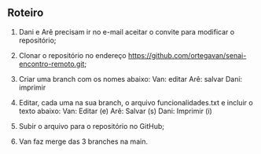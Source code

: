 ## Roteiro

1. Dani e Arê precisam ir no e-mail aceitar o convite para modificar o repositório;

2. Clonar o repositório no endereço https://github.com/ortegavan/senai-encontro-remoto.git;

3. Criar uma branch com os nomes abaixo:
Van: editar
Arê: salvar
Dani: imprimir

4. Editar, cada uma na sua branch, o arquivo funcionalidades.txt e incluir o texto abaixo:
Van: Editar (e)
Arê: Salvar (s)
Dani: Imprimir (i)

5. Subir o arquivo para o repositório no GitHub;

6. Van faz merge das 3 branches na main.